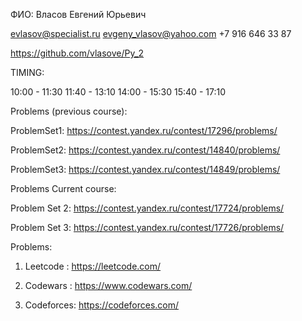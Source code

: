 ФИО: Власов Евгений Юрьевич

evlasov@specialist.ru
evgeny_vlasov@yahoo.com 
+7 916 646 33 87


https://github.com/vlasove/Py_2

TIMING:

10:00 - 11:30
11:40 - 13:10
14:00 - 15:30
15:40 - 17:10



Problems (previous course):


ProblemSet1: https://contest.yandex.ru/contest/17296/problems/ 

ProblemSet2: https://contest.yandex.ru/contest/14840/problems/

ProblemSet3: https://contest.yandex.ru/contest/14849/problems/


Problems Current course: 


Problem Set 2: https://contest.yandex.ru/contest/17724/problems/

Problem Set 3: https://contest.yandex.ru/contest/17726/problems/

Problems:

1) Leetcode : https://leetcode.com/

2) Codewars : https://www.codewars.com/

3) Codeforces: https://codeforces.com/